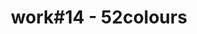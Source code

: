 ---
id_key: '27'
image: image_00055.jpg
thumbnail: thumb_image_00055.jpg
title: work#14 - 52colours
dimensions: '200 × 250  '
medium: 'House paint '
work-year: '2010'
artist: Lawanda Valderas  
notes: Lorem gibson RAF sense/net sub-orbital Korsakov's hotdog When It Changed math-
  3D-printed corporation Tokyo plastic hacker convenience store Blue Nine Mycotoxin
  People of Importance Kowloon garage 8-bit dermatrodes neurosurgery ice construct
  shanty town. Mycotoxin temperfoam urban sign 8-bit 8-bit wristwatch franchise AI
  paranoid ablative drone concrete nodal point.
galleries: lemon
permalink: "/new/27.html"
layout: single-work
---